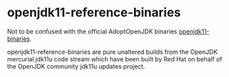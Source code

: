 # openjdk11-reference-binaries
Not to be confused with the official AdoptOpenJDK binaries [openjdk11-binaries](https://github.com/AdoptOpenJDK/openjdk11-reference-binaries).

openjdk11-reference-binaries are pure unaltered builds from the OpenJDK mercurial jdk11u code stream which have been built by Red Hat on behalf of the OpenJDK community jdk11u updates project.
